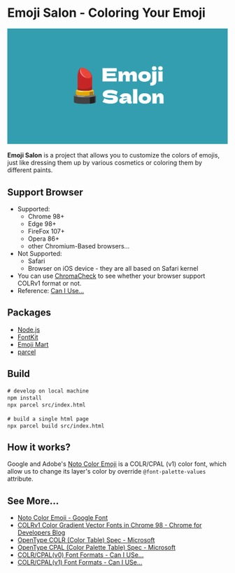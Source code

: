 # Emoji Salon - Coloring Your Emoji

![](src/image/social.png)

**Emoji Salon** is a project that allows you to customize the colors of emojis, just like dressing them up by various cosmetics or coloring them by different paints.

## Support Browser

- Supported:
  - Chrome 98+
  - Edge 98+
  - FireFox 107+
  - Opera 86+
  - other Chromium-Based browsers...
- Not Supported:
  - Safari
  - Browser on iOS device - they are all based on Safari kernel
- You can use [ChromaCheck](https://pixelambacht.nl/chromacheck/) to see whether your browser support COLRv1 format or not.
- Reference: [Can I Use...](https://caniuse.com/colr-v1)

## Packages

- [Node.js](https://nodejs.org/)
- [FontKit](https://github.com/foliojs/fontkit)
- [Emoji Mart](https://github.com/missive/emoji-mart)
- [parcel](https://www.npmjs.com/package/parcel)

## Build

```
# develop on local machine
npm install
npx parcel src/index.html

# build a single html page
npx parcel build src/index.html
```

## How it works?

Google and Adobe's [Noto Color Emoji](https://fonts.google.com/noto/specimen/Noto+Color+Emoji) is a COLR/CPAL (v1) color font, which allow us to change its layer's color by override `@font-palette-values` attribute.

## See More...

- [Noto Color Emoji - Google Font](https://fonts.google.com/noto/specimen/Noto+Color+Emoji)
- [COLRv1 Color Gradient Vector Fonts in Chrome 98 - Chrome for Developers Blog](https://developer.chrome.com/blog/colrv1-fonts/)
- [OpenType COLR (Color Table) Spec - Microsoft](https://learn.microsoft.com/en-us/typography/opentype/spec/colr)
- [OpenType CPAL (Color Palette Table) Spec - Microsoft](https://learn.microsoft.com/en-us/typography/opentype/spec/cpal)
- [COLR/CPAL(v0) Font Formats - Can I USe...](https://caniuse.com/colr)
- [COLR/CPAL(v1) Font Formats - Can I USe...](https://caniuse.com/colr-v1)
